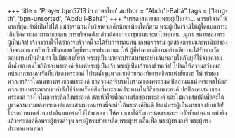 +++
title = 'Prayer bpn5713 in ภาษาไทย'
author = "Abdu'l-Bahá"
tags = ['lang-th', 'bpn-unsorted', "Abdu'l-Bahá"]
+++
*บรรดาสหายของพระผู้เป็นเจ้า... ควรบริจาคให้มากที่สุดเท่าที่เป็นไปได้ แม้ว่าจำนวนที่บริจาคจะเล็กน้อยเพียงใดก็ตาม พระผู้เป็นเจ้ามิให้ผู้ใดแบกภาระเกินขีดความสามารถของตน การบริจาคดังกล่าวต้องมาจากชุมชนและบาไฮทุกคน...ดูกร สหายของพระผู้เป็นเจ้า! เจ้าจงวางใจได้ว่าการบริจาคนี้จะได้รับการทดแทน เกษตรกรรม อุตสาหกรรมและพานิชย์ของเจ้าจะงอกเงยทับทวี เป็นของขวัญที่พระพรประทานมาให้ ผู้ที่ทำความดีงามอย่างเดียวจะได้รับรางวัลตอบแทนเป็นสิบเท่า ไม่มีข้อสงสัยว่า พระผู้เป็นนายจะประสาทพรอย่างล้นหลามให้กับผู้ที่ใช้จ่ายความมั่งคั่งของตนในวิถีของพระองค์
	ข้าแต่พระผู้เป็นเจ้า พระผู้เป็นเจ้าของข้าพเจ้า! โปรดให้ความสว่างแก่หน้าผากของคนรักที่แท้ของพระองค์ โปรดค้ำจุนพวกเขาด้วยกองทัพเทพธิดาแห่งชัยชนะ ให้เท้าของพวกเขาก้าวในหนทางตรงของพระองค์ ขอความอารีบรมโบราณของพระองค์เปิดอานนแห่งพระพรให้แก่พวกเขา เพราะพวกเขากำลังใช้จ่ายทรัพย์สินที่พระองค์ประทานในวิถีของพระองค์ ปกป้องศาสนาของพระองค์ วางใจในการระลึกถึงพระองค์ สละหัวใจเพื่อความรักของพระองค์ และไม่หวงสมบัติเพื่อจะได้บูชาความงามของพระองค์และแสวงหาหนทางที่จะทำให้พระองค์ยินดี
	ข้าแต่พระผู้เป็นนายของข้าพเจ้า! โปรดกำหนดส่วนแบ่งอันมหาศาลไว้ให้พวกเขา ให้พวกเขาได้รับการชดเชยและรางวัลที่แน่นอน
	แท้จริงแล้วพระองค์คือพระผู้ทรงค้ำจุน พระผู้ทรงช่วยเหลือ พระผู้ทรงเอื้อเฟื้อ พระผู้ทรงอารี พระผู้ทรงประทานพรเสมอ
